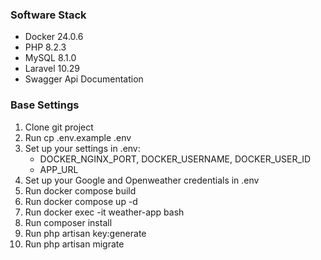 ### Software Stack
- Docker 24.0.6
- PHP 8.2.3
- MySQL 8.1.0
- Laravel 10.29
- Swagger Api Documentation


### Base Settings
1. Clone git project
2. Run cp .env.example .env
3. Set up your settings in .env:
    - DOCKER_NGINX_PORT, DOCKER_USERNAME, DOCKER_USER_ID
    - APP_URL
4. Set up your Google and Openweather credentials in .env
4. Run docker compose build
5. Run docker compose up -d
6. Run docker exec -it weather-app bash
7. Run composer install
8. Run php artisan key:generate
9. Run php artisan migrate
